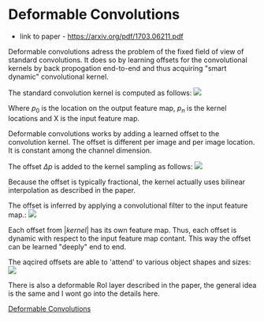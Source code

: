 # Deformable Convolutions
* link to paper - https://arxiv.org/pdf/1703.06211.pdf

Deformable convolutions adress the problem of the fixed field of view of standard convolutions.
It does so by learning offsets for the convolutional kernels by back propogation end-to-end and thus acquiring "smart dynamic" convolutional kernel.

The standard convolution kernel is computed as follows:
![](Pasted%20image%2020210112171229.png)

Where $p_0$ is the location on the output feature map, $p_n$ is the kernel locations and X is the input feature map.

Deformable convolutions works by adding a learned offset to the convolution kernel.
The offset is different per image and per image location. It is constant among the channel dimension.

The offset $\Delta p$ is added to the kernel sampling as follows:
![](Pasted%20image%2020210112171836.png)

Because the offset is typically fractional, the kernel actually uses bilinear interpolation as described in the paper.

The offset is inferred by applying a convolutional filter to the input feature map.:
![](Pasted%20image%2020210112172235.png)

Each offset from $|kernel|$ has its own feature map.
Thus, each offset is dynamic with respect to the input feature map contant.
This way the offset can be learned "deeply" end to end.

The aqcired offsets are able to 'attend' to various object shapes and sizes:
![](Pasted%20image%2020210112172450.png)

There is also a deformable RoI layer described in the paper, the general idea is the same and I wont go into the details here.

[Deformable Convolutions](Deformable%20Convolutions.md)